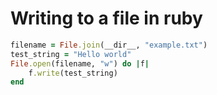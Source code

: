 # Writing to a file in ruby

```ruby 
filename = File.join(__dir__, "example.txt")
test_string = "Hello world"
File.open(filename, "w") do |f|
    f.write(test_string)
end
```
